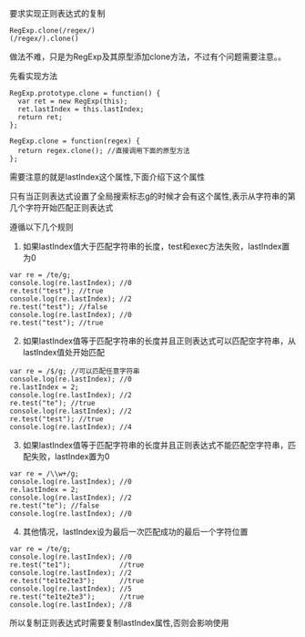 要求实现正则表达式的复制
```
RegExp.clone(/regex/)
(/regex/).clone()
```
做法不难，只是为RegExp及其原型添加clone方法，不过有个问题需要注意。。

先看实现方法
```
RegExp.prototype.clone = function() {
  var ret = new RegExp(this);
  ret.lastIndex = this.lastIndex;
  return ret;
};

RegExp.clone = function(regex) {
  return regex.clone(); //直接调用下面的原型方法
};

```
需要注意的就是lastIndex这个属性,下面介绍下这个属性

只有当正则表达式设置了全局搜索标志g的时候才会有这个属性,表示从字符串的第几个字符开始匹配正则表达式

遵循以下几个规则

1. 如果lastIndex值大于匹配字符串的长度，test和exec方法失败，lastIndex置为0
```
var re = /te/g;
console.log(re.lastIndex); //0
re.test("test"); //true
console.log(re.lastIndex); //2
re.test("test"); //false
console.log(re.lastIndex); //0
re.test("test"); //true
```

2. 如果lastIndex值等于匹配字符串的长度并且正则表达式可以匹配空字符串，从lastIndex值处开始匹配
```
var re = /$/g; //可以匹配任意字符串
console.log(re.lastIndex); //0
re.lastIndex = 2;
console.log(re.lastIndex); //2
re.test("te"); //true
console.log(re.lastIndex); //2
re.test("test"); //true
console.log(re.lastIndex); //4
```

3. 如果lastIndex值等于匹配字符串的长度并且正则表达式不能匹配空字符串，匹配失败，lastIndex置为0
```
var re = /\\w+/g; 
console.log(re.lastIndex); //0
re.lastIndex = 2;
console.log(re.lastIndex); //2
re.test("te"); //false
console.log(re.lastIndex); //0
```

4. 其他情况，lastIndex设为最后一次匹配成功的最后一个字符位置
```
var re = /te/g; 
console.log(re.lastIndex); //0
re.test("te1");            //true
console.log(re.lastIndex); //2
re.test("te1te2te3");      //true
console.log(re.lastIndex); //5
re.test("te1te2te3");      //true
console.log(re.lastIndex); //8
```

所以复制正则表达式时需要复制lastIndex属性,否则会影响使用